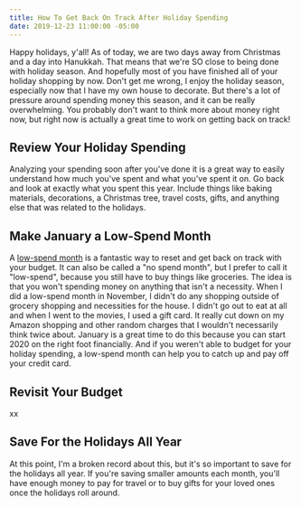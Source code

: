 ```yaml
---
title: How To Get Back On Track After Holiday Spending
date: 2019-12-23 11:00:00 -05:00
---
```


Happy holidays, y'all! As of today, we are two days away from Christmas and a day into Hanukkah. That means that we're SO close to being done with holiday season. And hopefully most of you have finished all of your holiday shopping by now. Don't get me wrong, I enjoy the holiday season, especially now that I have my own house to decorate. But there's a lot of pressure around spending money this season, and it can be really overwhelming. You probably don't want to think more about money right now, but right now is actually a great time to work on getting back on track! 

## Review Your Holiday Spending

Analyzing your spending soon after you've done it is a great way to easily understand how much you've spent and what you've spent it on. Go back and look at exactly what you spent this year. Include things like baking materials, decorations, a Christmas tree, travel costs, gifts, and anything else that was related to the holidays. 

## Make January a Low-Spend Month

A [low-spend month](https://www.maggiegermano.com/blog/how-to-complete-a-low-spend-month/) is a fantastic way to reset and get back on track with your budget. It can also be called a "no spend month", but I prefer to call it "low-spend", because you still have to buy things like groceries. The idea is that you won't spending money on anything that isn't a necessity. When I did a low-spend month in November, I didn't do any shopping outside of grocery shopping and necessities for the house. I didn't go out to eat at all and when I went to the movies, I used a gift card. It really cut down on my Amazon shopping and other random charges that I wouldn't necessarily think twice about. January is a great time to do this because you can start 2020 on the right foot financially. And if you weren't able to budget for your holiday spending, a low-spend month can help you to catch up and pay off your credit card. 

## Revisit Your Budget

xx

## Save For the Holidays All Year

At this point, I'm a broken record about this, but it's so important to save for the holidays all year. If you're saving smaller amounts each month, you'll have enough money to pay for travel or to buy gifts for your loved ones once the holidays roll around. 